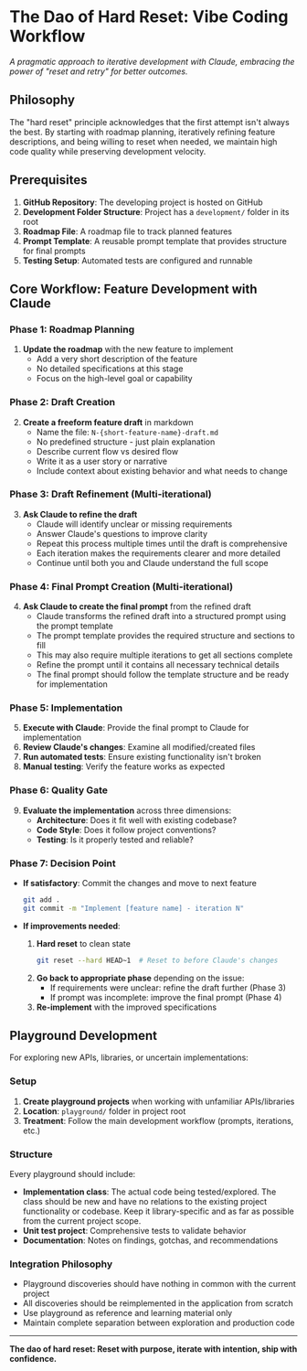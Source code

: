 # The Dao of Hard Reset: Vibe Coding Workflow

*A pragmatic approach to iterative development with Claude, embracing the power of "reset and retry" for better outcomes.*

## Philosophy

The "hard reset" principle acknowledges that the first attempt isn't always the best. By starting with roadmap planning, iteratively refining feature descriptions, and being willing to reset when needed, we maintain high code quality while preserving development velocity.

## Prerequisites

1. **GitHub Repository**: The developing project is hosted on GitHub
2. **Development Folder Structure**: Project has a `development/` folder in its root
3. **Roadmap File**: A roadmap file to track planned features
4. **Prompt Template**: A reusable prompt template that provides structure for final prompts
5. **Testing Setup**: Automated tests are configured and runnable

## Core Workflow: Feature Development with Claude

### Phase 1: Roadmap Planning
1. **Update the roadmap** with the new feature to implement
   - Add a very short description of the feature
   - No detailed specifications at this stage
   - Focus on the high-level goal or capability

### Phase 2: Draft Creation
2. **Create a freeform feature draft** in markdown
   - Name the file: `N-{short-feature-name}-draft.md`
   - No predefined structure - just plain explanation
   - Describe current flow vs desired flow
   - Write it as a user story or narrative
   - Include context about existing behavior and what needs to change

### Phase 3: Draft Refinement (Multi-iterational)
3. **Ask Claude to refine the draft**
   - Claude will identify unclear or missing requirements
   - Answer Claude's questions to improve clarity
   - Repeat this process multiple times until the draft is comprehensive
   - Each iteration makes the requirements clearer and more detailed
   - Continue until both you and Claude understand the full scope

### Phase 4: Final Prompt Creation (Multi-iterational)
4. **Ask Claude to create the final prompt** from the refined draft
   - Claude transforms the refined draft into a structured prompt using the prompt template
   - The prompt template provides the required structure and sections to fill
   - This may also require multiple iterations to get all sections complete
   - Refine the prompt until it contains all necessary technical details
   - The final prompt should follow the template structure and be ready for implementation

### Phase 5: Implementation
5. **Execute with Claude**: Provide the final prompt to Claude for implementation
6. **Review Claude's changes**: Examine all modified/created files
7. **Run automated tests**: Ensure existing functionality isn't broken
8. **Manual testing**: Verify the feature works as expected

### Phase 6: Quality Gate
9. **Evaluate the implementation** across three dimensions:
   - **Architecture**: Does it fit well with existing codebase?
   - **Code Style**: Does it follow project conventions?
   - **Testing**: Is it properly tested and reliable?

### Phase 7: Decision Point
- **If satisfactory**: Commit the changes and move to next feature
  ```bash
  git add .
  git commit -m "Implement [feature name] - iteration N"
  ```

- **If improvements needed**:
  1. **Hard reset** to clean state
     ```bash
     git reset --hard HEAD~1  # Reset to before Claude's changes
     ```
  2. **Go back to appropriate phase** depending on the issue:
     - If requirements were unclear: refine the draft further (Phase 3)
     - If prompt was incomplete: improve the final prompt (Phase 4)
  3. **Re-implement** with the improved specifications

## Playground Development

For exploring new APIs, libraries, or uncertain implementations:

### Setup
1. **Create playground projects** when working with unfamiliar APIs/libraries
2. **Location**: `playground/` folder in project root
3. **Treatment**: Follow the main development workflow (prompts, iterations, etc.)

### Structure
Every playground should include:
- **Implementation class**: The actual code being tested/explored. The class should be new and have no relations to the existing project functionality or codebase. Keep it library-specific and as far as possible from the current project scope.
- **Unit test project**: Comprehensive tests to validate behavior
- **Documentation**: Notes on findings, gotchas, and recommendations

### Integration Philosophy
- Playground discoveries should have nothing in common with the current project
- All discoveries should be reimplemented in the application from scratch
- Use playground as reference and learning material only
- Maintain complete separation between exploration and production code

---

**The dao of hard reset: Reset with purpose, iterate with intention, ship with confidence.**
